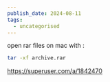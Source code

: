 ```yaml
---
publish_date: 2024-08-11
tags:
  - uncategorised
---
```

open rar files on mac with :
```bash
tar -xf archive.rar
```

https://superuser.com/a/1842470